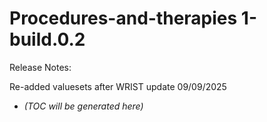 # Procedures-and-therapies 1-build.0.2

Release Notes:

Re-added valuesets after WRIST update 09/09/2025

<!-- LATEST_START -->
* _(TOC will be generated here)_
<!-- LATEST_END -->

